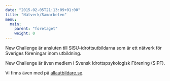 ```yaml
---
date: "2015-02-05T21:13:09+01:00"
title: "Nätverk/Samarbeten"
menu:
  main:
    parent: "foretaget"
    weight: 0
---
```

New Challenge är ansluten till SISU-idrottsutbildarna som är ett nätverk för Sveriges föreningar inom utbildning.

New Challenge är även medlem i Svensk Idrottspsykologisk Förening (SIPF).

Vi finns även med på [allautbildare.se](http://allautbildare.se/company/new-challenge).
